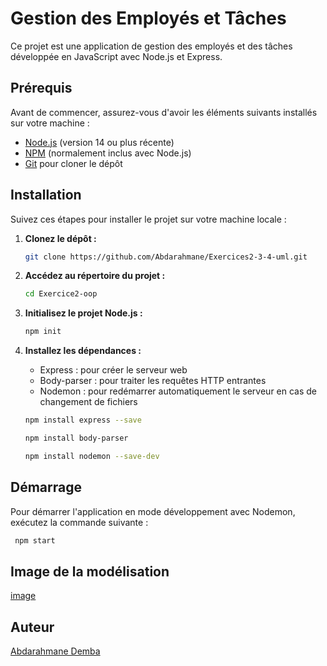 # Gestion des Employés et Tâches

Ce projet est une application de gestion des employés et des tâches développée en JavaScript avec Node.js et Express.


## Prérequis

Avant de commencer, assurez-vous d'avoir les éléments suivants installés sur votre machine :

- [Node.js](https://nodejs.org/) (version 14 ou plus récente)
- [NPM](https://www.npmjs.com/) (normalement inclus avec Node.js)
- [Git](https://git-scm.com/) pour cloner le dépôt

## Installation

Suivez ces étapes pour installer le projet sur votre machine locale :

1. **Clonez le dépôt :**

    ```bash
    git clone https://github.com/Abdarahmane/Exercices2-3-4-uml.git
    ```

2. **Accédez au répertoire du projet :**

    ```bash
    cd Exercice2-oop
    ```

3. **Initialisez le projet Node.js :**

    ```bash
    npm init 
    ```

4. **Installez les dépendances :**

    - Express : pour créer le serveur web
    - Body-parser : pour traiter les requêtes HTTP entrantes
    - Nodemon : pour redémarrer automatiquement le serveur en cas de changement de fichiers

    ```bash
    npm install express --save
    ```
    ```bash
    npm install body-parser
    ```

    ```bash
    npm install nodemon --save-dev
    ```

## Démarrage

Pour démarrer l'application en mode développement avec Nodemon, exécutez la commande suivante :

   ```bash
    npm start
   ````
## Image de la modélisation
[image](<../Desktop/EX2,EX3 et EX4.asta>)


## Auteur
 [Abdarahmane Demba](https://github.com/Abdarahmane/Exercices2-3-4-uml.git)